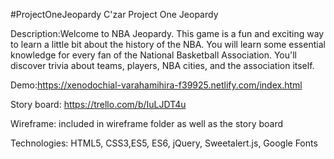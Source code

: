 #ProjectOneJeopardy
C'zar Project One Jeopardy

Description:Welcome to NBA Jeopardy. This game is a fun and exciting way to learn a little bit about the history of the NBA. You will learn some essential knowledge for every fan of the National Basketball Association. You'll discover trivia about teams, players, NBA cities, and the association itself.

Demo:https://xenodochial-varahamihira-f39925.netlify.com/index.html

Story board: https://trello.com/b/IuLJDT4u

Wireframe: included in wireframe folder as well as the story board

Technologies: HTML5, CSS3,ES5, ES6, jQuery, Sweetalert.js, Google Fonts

